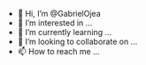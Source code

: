 - 👋 Hi, I’m @GabrielOjea
- 👀 I’m interested in ...
- 🌱 I’m currently learning ...
- 💞️ I’m looking to collaborate on ...
- 📫 How to reach me ...

<!---
GabrielOjea/GabrielOjea is a ✨ special ✨ repository because its `README.md` (this file) appears on your GitHub profile.
You can click the Preview link to take a look at your changes.
--->
